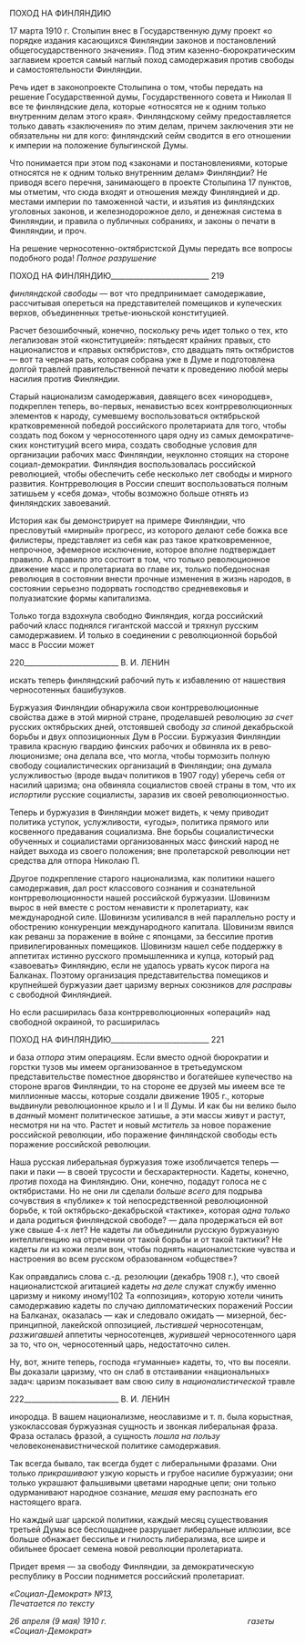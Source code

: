 ПОХОД НА ФИНЛЯНДИЮ

17 марта 1910 г. Столыпин внес в Государственную думу проект «о порядке издания касающихся Финляндии законов и постановлений общегосударственного значения». Под этим казенно-бюрократическим заглавием кроется самый наглый поход самодер­жавия против свободы и самостоятельности Финляндии.

Речь идет в законопроекте Столыпина о том, чтобы передать на решение Государст­венной думы, Государственного совета и Николая II все те финляндские дела, которые «относятся не к одним только внутренним делам этого края». Финляндскому сейму предоставляется только давать «заключения» по этим делам, причем заключения эти не обязательны ни для кого: финляндский сейм сводится в его отношении к империи на положение булыгинской Думы.

Что понимается при этом под «законами и постановлениями, которые относятся не к одним только внутренним делам» Финляндии? Не приводя всего перечня, занимающе­го в проекте Столыпина 17 пунктов, мы отметим, что сюда входят и отношения между Финляндией и др. местами империи по таможенной части, и изъятия из финляндских уголовных законов, и железнодорожное дело, и денежная система в Финляндии, и пра­вила о публичных собраниях, и законы о печати в Финляндии, и проч.

На решение черносотенно-октябристской Думы передать все вопросы подобного ро­да! _Полное разрушение_

  

ПОХОД НА ФИНЛЯНДИЮ___________________________ 219

_финляндской свободы_ — вот что предпринимает самодержавие, рассчитывая опереться на представителей помещиков и купеческих верхов, объединенных третье-июньской конституцией.

Расчет безошибочный, конечно, поскольку речь идет только о тех, кто легализован этой «конституцией»: пятьдесят крайних правых, сто националистов и «правых октяб­ристов», сто двадцать пять октябристов — вот та черная рать, которая собрана уже в Думе и подготовлена долгой травлей правительственной печати к проведению любой меры насилия против Финляндии.

Старый национализм самодержавия, давящего всех «инородцев», подкреплен те­перь, во-первых, ненавистью всех контрреволюционных элементов к народу, сумевше­му воспользоваться октябрьской кратковременной победой российского пролетариата для того, чтобы создать под боком у черносотенного царя одну из самых демократиче­ских конституций всего мира, создать свободные условия для организации рабочих масс Финляндии, неуклонно стоящих на стороне социал-демократии. Финляндия вос­пользовалась российской революцией, чтобы обеспечить себе несколько лет свободы и мирного развития. Контрреволюция в России спешит воспользоваться полным затишь­ем у «себя дома», чтобы возможно больше отнять из финляндских завоеваний.

История как бы демонстрирует на примере Финляндии, что пресловутый «мирный» прогресс, из которого делают себе божка все филистеры, представляет из себя как раз такое кратковременное, непрочное, эфемерное исключение, которое вполне подтвер­ждает правило. А правило это состоит в том, что только революционное движение масс и пролетариата во главе их, только победоносная революция в состоянии внести проч­ные изменения в жизнь народов, в состоянии серьезно подорвать господство средневе­ковья и полуазиатские формы капитализма.

Только тогда вздохнула свободно Финляндия, когда российский рабочий класс под­нялся гигантской массой и тряхнул русским самодержавием. И только в соединении с революционной борьбой масс в России может

  

220__________________________ В. И. ЛЕНИН

искать теперь финляндский рабочий путь к избавлению от нашествия черносотенных башибузуков.

Буржуазия Финляндии обнаружила свои контрреволюционные свойства даже в этой мирной стране, проделавшей революцию _за счет_ русских октябрьских дней, отстояв­шей свободу _за спиной_ декабрьской борьбы и двух оппозиционных Дум в России. Бур­жуазия Финляндии травила красную гвардию финских рабочих и обвиняла их в рево­люционизме; она делала все, что могла, чтобы тормозить полную свободу социалисти­ческих организаций в Финляндии; она думала услужливостью (вроде выдач политиков в 1907 году) уберечь себя от насилий царизма; она обвиняла социалистов своей страны в том, что их _испортили_ русские социалисты, заразив их своей революционностью.

Теперь и буржуазия в Финляндии может видеть, к чему приводит политика уступок, услужливости, «угоды», политика прямого или косвенного предавания социализма. Вне борьбы социалистически обученных и социалистами организованных масс финский народ не найдет выхода из своего положения; вне пролетарской революции нет средст­ва для отпора Николаю П.

Другое подкрепление старого национализма, как политики нашего самодержавия, дал рост классового сознания и сознательной контрреволюционности нашей россий­ской буржуазии. Шовинизм вырос в ней вместе с ростом ненависти к пролетариату, как международной силе. Шовинизм усиливался в ней параллельно росту и обострению конкуренции международного капитала. Шовинизм явился как реванш за поражение в войне с японцами, за бессилие против привилегированных помещиков. Шовинизм на­шел себе поддержку в аппетитах истинно русского промышленника и купца, который рад «завоевать» Финляндию, если не удалось урвать кусок пирога на Балканах. Поэто­му организация представительства помещиков и крупнейшей буржуазии дает царизму верных союзников _для расправы_ с свободной Финляндией.

Но если расширилась база контрреволюционных «операций» над свободной окраи­ной, то расширилась

  

ПОХОД НА ФИНЛЯНДИЮ___________________________ 221

и база _отпора_ этим операциям. Если вместо одной бюрократии и горстки тузов мы имеем организованное в третьедумском представительстве поместное дворянство и бо­гатейшее купечество на стороне врагов Финляндии, то на стороне ее друзей мы имеем все те миллионные массы, которые создали движение 1905 г., которые выдвинули ре­волюционное крыло и I и II Думы. И как бы ни велико было в _данный_ момент полити­ческое затишье, а эти массы живут и растут, несмотря ни на что. Растет и новый _мсти­тель_ за новое поражение российской революции, ибо поражение финляндской свободы есть поражение российской революции.

Наша русская либеральная буржуазия тоже изобличается теперь — паки и паки — в своей трусости и бесхарактерности. Кадеты, конечно, _против_ похода на Финляндию. Они, конечно, подадут голоса не с октябристами. Но не они ли сделали _больше всего_ для подрыва сочувствия в «публике» к той непосредственной революционной борьбе, к той октябрьско-декабрьской «тактике», которая _одна только_ и дала родиться финлянд­ской свободе? — дала продержаться ей вот уже свыше 4-х лет? Не кадеты ли объеди­нили русскую буржуазную интеллигенцию на отречении от такой борьбы и от такой тактики? Не кадеты ли из кожи лезли вон, чтобы поднять националистские чувства и настроения во всем русском образованном «обществе»?

Как оправдались слова с.-д. резолюции (декабрь 1908 г.), что своей националистской агитацией кадеты _на деле_ служат службу именно царизму и никому иному!102 Та «оппо­зиция», которую хотели чинить самодержавию кадеты по случаю дипломатических по­ражений России на Балканах, оказалась — как и следовало ожидать — мизерной, бес­принципной, лакейской оппозицией, _льстившей_ черносотенцам, _разжигавшей_ аппети­ты черносотенцев, _журившей_ черносотенного царя за то, что он, черносотенный царь, недостаточно силен.

Ну, вот, жните теперь, господа «гуманные» кадеты, то, что вы посеяли. Вы доказали царизму, что он слаб в отстаивании «национальных» задач: царизм показывает вам свою силу в _националистической_ травле

  

222__________________________ В. И. ЛЕНИН

инородца. В вашем национализме, неославизме и т. п. была корыстная, узкоклассовая буржуазная сущность и звонкая либеральная фраза. Фраза осталась фразой, а сущность _пошла на пользу_ человеконенавистнической политике самодержавия.

Так всегда бывало, так всегда будет с либеральными фразами. Они только _прикра­шивают_ узкую корысть и грубое насилие буржуазии; они только украшают фальши­выми цветами народные цепи; они только одурманивают народное сознание, _мешая_ ему распознать его настоящего врага.

Но каждый шаг царской политики, каждый месяц существования третьей Думы все беспощаднее разрушает либеральные иллюзии, все больше обнажает бессилье и гни­лость либерализма, все шире и обильнее бросает семена новой революции пролетариа­та.

Придет время — за свободу Финляндии, за демократическую республику в России поднимется российский пролетариат.

_«Социал-Демократ» №13,                                                                  Печатается по тексту_

_26 апреля (9 мая) 1910 г.                                                               газеты «Социал-Демократ»_